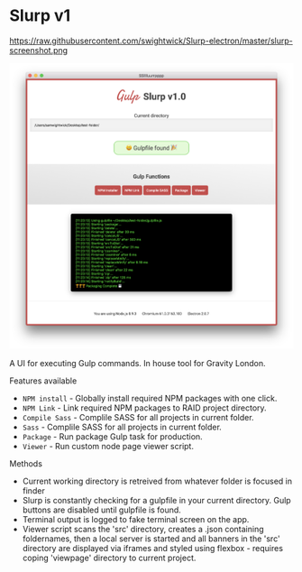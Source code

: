 # Slurp v1

https://raw.githubusercontent.com/swightwick/Slurp-electron/master/slurp-screenshot.png

![alt text](https://raw.githubusercontent.com/swightwick/Slurp-electron/master/slurp-screenshot.png "Slurp")


A UI for executing Gulp commands. In house tool for Gravity London.

Features available

- `NPM install` - Globally install required NPM packages with one click.
- `NPM Link` - Link required NPM packages to RAID project directory.
- `Compile Sass` - Complile SASS for all projects in current folder.
- `Sass` - Complile SASS for all projects in current folder.
- `Package` - Run package Gulp task for production.
- `Viewer` - Run custom node page viewer script.

Methods

- Current working directory is retreived from whatever folder is focused in finder
- Slurp is constantly checking for a gulpfile in your current directory. Gulp buttons are disabled until gulpfile is found.
- Terminal output is logged to fake terminal screen on the app.
- Viewer script scans the 'src' directory, creates a .json containing foldernames, then a local server is started and all banners in the 'src' directory are displayed via iframes and styled using flexbox - requires coping 'viewpage' directory to current project.



